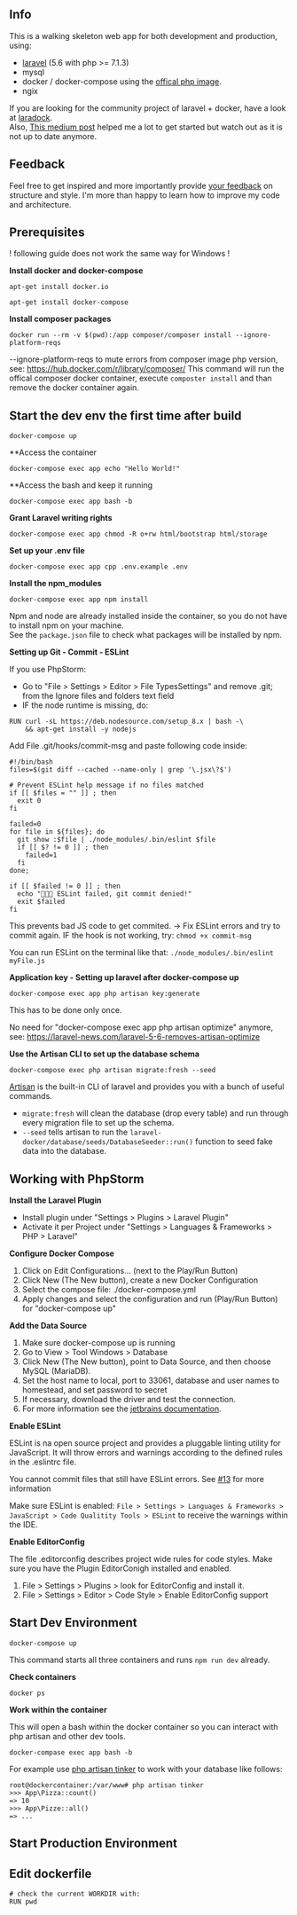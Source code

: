 ## Info
This is a walking skeleton web app for both development and production,
using:
- [laravel](https://github.com/laravel/laravel) (5.6 with php >= 7.1.3)
- mysql
- docker / docker-compose using the [offical php image](https://hub.docker.com/_/php/). 
- ngix

If you are looking for the community project of laravel + docker, have a look at [laradock](http://laradock.io/).<br/>
Also, [This medium post](https://medium.com/@shakyShane/laravel-docker-part-1-setup-for-development-e3daaefaf3c) helped me a lot to get started but watch out as it is not up to date anymore.

## Feedback
Feel free to get inspired and more importantly provide [your feedback](https://github.com/andrelandgraf/laravel-docker/issues) on structure and style. I'm more than happy to learn how to improve my code and architecture.

## Prerequisites
! following guide does not work the same way for Windows !

**Install docker and docker-compose**

```
apt-get install docker.io
```

```
apt-get install docker-compose
```

**Install composer packages**

```
docker run --rm -v $(pwd):/app composer/composer install --ignore-platform-reqs

```
--ignore-platform-reqs to mute errors from composer image php version, see: https://hub.docker.com/r/library/composer/
This command will run the offical composer docker container, execute `composter install` and than remove the docker container again. 

## Start the dev env the first time after build

```
docker-compose up
```

**Access the container
```
docker-compose exec app echo "Hello World!"
```

**Access the bash and keep it running
```
docker-compose exec app bash -b
```

**Grant Laravel writing rights**
```
docker-compose exec app chmod -R o+rw html/bootstrap html/storage
```

**Set up your .env file**
```
docker-compose exec app cpp .env.example .env
```

**Install the npm_modules**
 ```
docker-compose exec app npm install
```
Npm and node are already installed inside the container, so you do not have to install npm on your machine.<br/>
See the `package.json` file to check what packages will be installed by npm. 

**Setting up Git - Commit - ESLint**

If you use PhpStorm:
- Go to "File > Settings > Editor > File TypesSettings" and remove .git; from the Ignore files and folders text field
- IF the node runtime is missing, do: 
```
RUN curl -sL https://deb.nodesource.com/setup_8.x | bash -\
    && apt-get install -y nodejs
```

Add File .git/hooks/commit-msg and paste following code inside:
```
#!/bin/bash
files=$(git diff --cached --name-only | grep '\.jsx\?$')

# Prevent ESLint help message if no files matched
if [[ $files = "" ]] ; then
  exit 0
fi

failed=0
for file in ${files}; do
  git show :$file | ./node_modules/.bin/eslint $file
  if [[ $? != 0 ]] ; then
    failed=1
  fi
done;

if [[ $failed != 0 ]] ; then
  echo "🚫🚫🚫 ESLint failed, git commit denied!"
  exit $failed
fi
```

This prevents bad JS code to get commited. -> Fix ESLint errors and try to commit again.
IF the hook is not working, try: `chmod +x commit-msg`

You can run ESLint on the terminal like that: `./node_modules/.bin/eslint myFile.js`

**Application key - Setting up laravel after docker-compose up**
 ```
docker-compose exec app php artisan key:generate

```
This has to be done only once. 

No need for "docker-compose exec app php artisan optimize" anymore, see: 
https://laravel-news.com/laravel-5-6-removes-artisan-optimize

**Use the Artisan CLI to set up the database schema**
```
docker-compose exec php artisan migrate:fresh --seed
````
[Artisan](https://laravel.com/docs/5.6/artisan) is the built-in CLI of laravel and provides you with a bunch of useful commands.<br/>
- `migrate:fresh` will clean the database (drop every table) and run through every migration file to set up the schema. 
- `--seed` tells artisan to run the `laravel-docker/database/seeds/DatabaseSeeder::run()` function to seed fake data into the database. 

## Working with PhpStorm

**Install the Laravel Plugin**

- Install plugin under "Settings > Plugins > Laravel Plugin"
- Activate it per Project under "Settings > Languages & Frameworks > PHP > Laravel"

**Configure Docker Compose**

1. Click on Edit Configurations... (next to the Play/Run Button)
2. Click New (The New button), create a new Docker Configuration
3. Select the compose file: ./docker-compose.yml
4. Apply changes and select the configuration and run (Play/Run Button) for "docker-compose up"

**Add the Data Source**

1. Make sure docker-compose up is running
2. Go to View > Tool Windows > Database
3. Click New (The New button), point to Data Source, and then choose MySQL (MariaDB).
4. Set the host name to local, port to 33061, database and user names to homestead, and set password to secret
5. If necessary, download the driver and test the connection.
6. For more information see the [jetbrains documentation](https://www.jetbrains.com/help/idea/running-a-dbms-image.html).

**Enable ESLint**

ESLint is na open source project and provides a pluggable linting utility for JavaScript. It will throw errors and warnings
according to the defined rules in the .eslintrc file. 

You cannot commit files that still have ESLint errors. See [#13](https://github.com/andrelandgraf/laravel-docker/issues/13) for more information

Make sure ESLint is enabled: `File > Settings > Languages & Frameworks > JavaScript > Code Qualitity Tools > ESLint` to receive the warnings within the IDE.

**Enable EditorConfig**

The file .editorconfig describes project wide rules for code styles. Make sure you have the Plugin EditorConigh installed and enabled. 
1. File > Settings > Plugins > look for EditorConfig and install it. 
2. File > Settings > Editor > Code Style > Enable EditorConfig support


## Start Dev Environment

```
docker-compose up
```
This command starts all three containers and runs `npm run dev` already. 

**Check containers**

```
docker ps
```

**Work within the container**

This will open a bash within the docker container so you can interact with php artisan and other dev tools.
```
docker-compase exec app bash -b
```
For example use [php artisan tinker](https://scotch.io/tutorials/tinker-with-the-data-in-your-laravel-apps-with-php-artisan-tinker) to work with your database like follows:
```
root@dockercontainer:/var/www# php artisan tinker
>>> App\Pizza::count()
=> 10
>>> App\Pizze::all()
=> ...
```


## Start Production Environment


## Edit dockerfile
```
# check the current WORKDIR with:
RUN pwd
```
